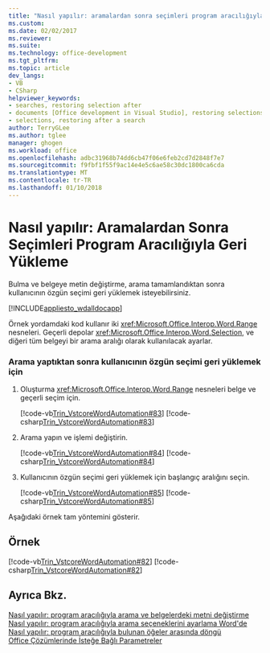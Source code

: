 ```yaml
---
title: "Nasıl yapılır: aramalardan sonra seçimleri program aracılığıyla geri | Microsoft Docs"
ms.custom: 
ms.date: 02/02/2017
ms.reviewer: 
ms.suite: 
ms.technology: office-development
ms.tgt_pltfrm: 
ms.topic: article
dev_langs:
- VB
- CSharp
helpviewer_keywords:
- searches, restoring selection after
- documents [Office development in Visual Studio], restoring selections
- selections, restoring after a search
author: TerryGLee
ms.author: tglee
manager: ghogen
ms.workload: office
ms.openlocfilehash: adbc31968b74dd6cb47f06e6feb2cd7d2848f7e7
ms.sourcegitcommit: f9fbf1f55f9ac14e4e5c6ae58c30dc1800ca6cda
ms.translationtype: MT
ms.contentlocale: tr-TR
ms.lasthandoff: 01/10/2018
---
```

# <a name="how-to-programmatically-restore-selections-after-searches"></a>Nasıl yapılır: Aramalardan Sonra Seçimleri Program Aracılığıyla Geri Yükleme
  Bulma ve belgeye metin değiştirme, arama tamamlandıktan sonra kullanıcının özgün seçimi geri yüklemek isteyebilirsiniz.  
  
 [!INCLUDE[appliesto_wdalldocapp](../vsto/includes/appliesto-wdalldocapp-md.md)]  
  
 Örnek yordamdaki kod kullanır iki <xref:Microsoft.Office.Interop.Word.Range> nesneleri. Geçerli depolar <xref:Microsoft.Office.Interop.Word.Selection>, ve diğeri tüm belgeyi bir arama aralığı olarak kullanılacak ayarlar.  
  
### <a name="to-restore-the-users-original-selection-after-a-search"></a>Arama yaptıktan sonra kullanıcının özgün seçimi geri yüklemek için  
  
1.  Oluşturma <xref:Microsoft.Office.Interop.Word.Range> nesneleri belge ve geçerli seçim için.  
  
     [!code-vb[Trin_VstcoreWordAutomation#83](../vsto/codesnippet/VisualBasic/Trin_VstcoreWordAutomationVB/ThisDocument.vb#83)]
     [!code-csharp[Trin_VstcoreWordAutomation#83](../vsto/codesnippet/CSharp/Trin_VstcoreWordAutomationCS/ThisDocument.cs#83)]  
  
2.  Arama yapın ve işlemi değiştirin.  
  
     [!code-vb[Trin_VstcoreWordAutomation#84](../vsto/codesnippet/VisualBasic/Trin_VstcoreWordAutomationVB/ThisDocument.vb#84)]
     [!code-csharp[Trin_VstcoreWordAutomation#84](../vsto/codesnippet/CSharp/Trin_VstcoreWordAutomationCS/ThisDocument.cs#84)]  
  
3.  Kullanıcının özgün seçimi geri yüklemek için başlangıç aralığını seçin.  
  
     [!code-vb[Trin_VstcoreWordAutomation#85](../vsto/codesnippet/VisualBasic/Trin_VstcoreWordAutomationVB/ThisDocument.vb#85)]
     [!code-csharp[Trin_VstcoreWordAutomation#85](../vsto/codesnippet/CSharp/Trin_VstcoreWordAutomationCS/ThisDocument.cs#85)]  
  
 Aşağıdaki örnek tam yöntemini gösterir.  
  
## <a name="example"></a>Örnek  
 [!code-vb[Trin_VstcoreWordAutomation#82](../vsto/codesnippet/VisualBasic/Trin_VstcoreWordAutomationVB/ThisDocument.vb#82)]
 [!code-csharp[Trin_VstcoreWordAutomation#82](../vsto/codesnippet/CSharp/Trin_VstcoreWordAutomationCS/ThisDocument.cs#82)]  
  
## <a name="see-also"></a>Ayrıca Bkz.  
 [Nasıl yapılır: program aracılığıyla arama ve belgelerdeki metni değiştirme](../vsto/how-to-programmatically-search-for-and-replace-text-in-documents.md)   
 [Nasıl yapılır: program aracılığıyla arama seçeneklerini ayarlama Word'de](../vsto/how-to-programmatically-set-search-options-in-word.md)   
 [Nasıl yapılır: program aracılığıyla bulunan öğeler arasında döngü](../vsto/how-to-programmatically-loop-through-found-items-in-documents.md)   
 [Office Çözümlerinde İsteğe Bağlı Parametreler](../vsto/optional-parameters-in-office-solutions.md)  
  
  
